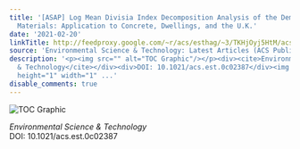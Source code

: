 ```yaml
---
title: '[ASAP] Log Mean Divisia Index Decomposition Analysis of the Demand for Building
  Materials: Application to Concrete, Dwellings, and the U.K.'
date: '2021-02-20'
linkTitle: http://feedproxy.google.com/~r/acs/esthag/~3/TKHjOyj5HtM/acs.est.0c02387
source: 'Environmental Science & Technology: Latest Articles (ACS Publications)'
description: '<p><img src="" alt="TOC Graphic"/></p><div><cite>Environmental Science
  & Technology</cite></div><div>DOI: 10.1021/acs.est.0c02387</div><img src="http://feeds.feedburner.com/~r/acs/esthag/~4/TKHjOyj5HtM"
  height="1" width="1" ...'
disable_comments: true
---
```

<p><img src="" alt="TOC Graphic"/></p><div><cite>Environmental Science & Technology</cite></div><div>DOI: 10.1021/acs.est.0c02387</div><img src="http://feeds.feedburner.com/~r/acs/esthag/~4/TKHjOyj5HtM" height="1" width="1" ...